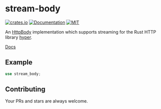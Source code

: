 # stream-body

[![crates.io](https://img.shields.io/crates/v/stream-body.svg)](https://crates.io/crates/stream-body)
[![Documentation](https://docs.rs/stream-body/badge.svg)](https://docs.rs/stream-body)
[![MIT](https://img.shields.io/crates/l/stream-body.svg)](./LICENSE)

An [HttpBody](https://docs.rs/hyper/0.13.4/hyper/body/trait.HttpBody.html) implementation which supports streaming for the Rust HTTP library [hyper](https://hyper.rs/).

[Docs](https://docs.rs/stream-body)

## Example

```rust
use stream_body;

```

## Contributing

Your PRs and stars are always welcome.